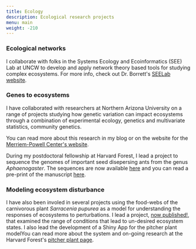 ```yaml
---
title: Ecology
description: Ecological research projects
menu: main
weight: -210
---
```


### Ecological networks

I collaborate with folks in the Systems Ecology and Ecoinformatics
(SEE) Lab at UNCW to develop and apply network theory based tools for
studying complex ecosystems.  For more info, check out Dr. Borrett's
[SEELab website](http://people.uncw.edu/borretts/).

### Genes to ecosystems

I have collaborated with researchers at Northern Arizona University on
a range of projects studying how genetic variation can impact
ecosystems through a combination of experimental ecology, genetics and
multivariate statistics, community genetics. 

You can read more about this research in my blog or on the website for
the
[Merriem-Powell Center's website](https://nau.edu/Merriam-Powell/cottonwood-ecology/).

During my postdoctoral fellowship at Harvard Forest, I lead a project
to sequence the genomes of important seed disepersing ants from the
genus *Aphaenogaster*. The sequences are now available
[here](https://www.ncbi.nlm.nih.gov/bioproject/PRJNA385595) and you
can read a pre-print of the manuscript [here](https://www.biorxiv.org/content/early/2018/04/24/302679).

### Modeling ecosystem disturbance

I have also been involed in several projects using the food-webs of
the carnivorous plant *Sarracenia pupurea* as a model for
understanding the responses of ecosystems to perturbations. I lead a
project,
[now published!](https://www.biorxiv.org/content/early/2018/04/24/087296),
that examined the range of conditions that lead to un-desired
ecosystem states. I also lead the development of a Shiny App for the
pitcher plant modelYou can read more about the system and on-going
research at the Harvard Forest's
[pitcher plant page](http://harvardforest.fas.harvard.edu/related-highlights/57).

